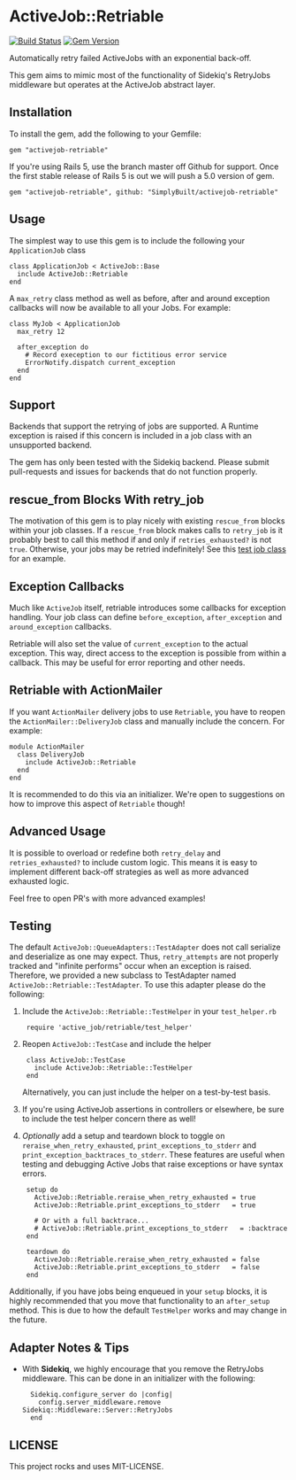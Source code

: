 ActiveJob::Retriable
====================

[![Build Status](https://travis-ci.org/SimplyBuilt/activejob-retriable.svg)](https://travis-ci.org/SimplyBuilt/activejob-retriable)
[![Gem Version](https://badge.fury.io/rb/activejob-retriable.svg)](https://rubygems.org/gems/activejob-retriable)

Automatically retry failed ActiveJobs with an exponential back-off.

This gem aims to mimic most of the functionality of Sidekiq's
RetryJobs middleware but operates at the ActiveJob abstract
layer.

## Installation

To install the gem, add the following to your Gemfile:

    gem "activejob-retriable"

If you're using Rails 5, use the branch master off Github for support. Once the first stable release of
Rails 5 is out we will push a 5.0 version of gem.

    gem "activejob-retriable", github: "SimplyBuilt/activejob-retriable"

## Usage

The simplest way to use this gem is to include the following your `ApplicationJob` class

    class ApplicationJob < ActiveJob::Base
      include ActiveJob::Retriable
    end

A `max_retry` class method as well as before, after and around exception callbacks
will now be available to all your Jobs. For example:

    class MyJob < ApplicationJob
      max_retry 12

      after_exception do
        # Record exeception to our fictitious error service
        ErrorNotify.dispatch current_exception
      end
    end

## Support

Backends that support the retrying of jobs are supported. A Runtime
exception is raised if this concern is included in a job class
with an unsupported backend.

The gem has only been tested with the Sidekiq backend. Please submit
pull-requests and issues for backends that do not function properly.

## rescue_from Blocks With retry_job

The motivation of this gem is to play nicely with existing `rescue_from`
blocks within your job classes. If a `rescue_from` block makes calls to
`retry_job` is it probably best to call this method if and only if
`retries_exhausted?` is not `true`. Otherwise, your jobs may be retried
indefinitely! See this [test job
class](https://github.com/SimplyBuilt/activejob-retriable/blob/master/test/dummy/app/jobs/rescue_job.rb#L8)
for an example.

## Exception Callbacks

Much like `ActiveJob` itself, retriable introduces some callbacks for
exception handling. Your job class can define `before_exception`,
`after_exception` and `around_exception` callbacks.

Retriable will also set the value of `current_exception` to the actual
exception. This way, direct access to the exception is possible from
within a callback. This may be useful for error reporting and other
needs.

## Retriable with ActionMailer

If you want `ActionMailer` delivery jobs to use `Retriable`, you have to
reopen the `ActionMailer::DeliveryJob` class and manually include the
concern. For example:

    module ActionMailer
      class DeliveryJob
        include ActiveJob::Retriable
      end
    end

It is recommended to do this via an initializer. We're open to
suggestions on how to improve this aspect of `Retriable` though!

## Advanced Usage

It is possible to overload or redefine both `retry_delay` and
`retries_exhausted?` to include custom logic. This means it is easy to
implement different back-off strategies as well as more advanced
exhausted logic.

Feel free to open PR's with more advanced examples!

## Testing

The default `ActiveJob::QueueAdapters::TestAdapter` does not call
serialize and deserialize as one may expect. Thus, `retry_attempts` are
not properly tracked and "infinite performs" occur when an exception is
raised. Therefore, we provided a new subclass to TestAdapter named
`ActiveJob::Retriable::TestAdapter`. To use this adapter please do the
following:

1. Include the `ActiveJob::Retriable::TestHelper` in your `test_helper.rb`

        require 'active_job/retriable/test_helper'

2. Reopen `ActiveJob::TestCase` and include the helper

        class ActiveJob::TestCase
          include ActiveJob::Retriable::TestHelper
        end

   Alternatively, you can just include the helper on a test-by-test
basis.

3. If you're using ActiveJob assertions in controllers or elsewhere, be
   sure to include the test helper concern there as well!

4. *Optionally* add a setup and teardown block to toggle on
   `reraise_when_retry_exhausted`, `print_exceptions_to_stderr` and
`print_exception_backtraces_to_stderr`. These features are useful when
testing and debugging Active Jobs that raise exceptions or have syntax
errors.

        setup do
          ActiveJob::Retriable.reraise_when_retry_exhausted = true
          ActiveJob::Retriable.print_exceptions_to_stderr   = true

          # Or with a full backtrace...
          # ActiveJob::Retriable.print_exceptions_to_stderr   = :backtrace
        end

        teardown do
          ActiveJob::Retriable.reraise_when_retry_exhausted = false
          ActiveJob::Retriable.print_exceptions_to_stderr   = false
        end

Additionally, if you have jobs being enqueued in your `setup` blocks, it
is highly recommended that you move that functionality to an
`after_setup` method. This is due to how the default `TestHelper` works
and may change in the future.

## Adapter Notes & Tips

- With **Sidekiq**, we highly encourage that you remove the RetryJobs
  middleware. This can be done in an initializer with the following:

        Sidekiq.configure_server do |config|
          config.server_middleware.remove Sidekiq::Middleware::Server::RetryJobs
        end


## LICENSE

This project rocks and uses MIT-LICENSE.
